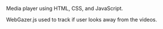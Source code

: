 Media player using HTML, CSS, and JavaScript.

WebGazer.js used to track if user looks away from the videos.
